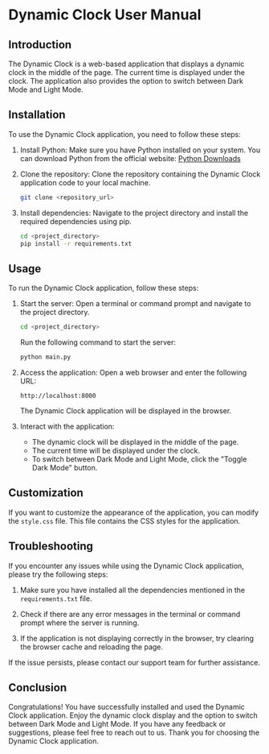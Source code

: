 # Dynamic Clock User Manual

## Introduction

The Dynamic Clock is a web-based application that displays a dynamic clock in the middle of the page. The current time is displayed under the clock. The application also provides the option to switch between Dark Mode and Light Mode.

## Installation

To use the Dynamic Clock application, you need to follow these steps:

1. Install Python: Make sure you have Python installed on your system. You can download Python from the official website: [Python Downloads](https://www.python.org/downloads/)

2. Clone the repository: Clone the repository containing the Dynamic Clock application code to your local machine.

   ```bash
   git clone <repository_url>
   ```

3. Install dependencies: Navigate to the project directory and install the required dependencies using pip.

   ```bash
   cd <project_directory>
   pip install -r requirements.txt
   ```

## Usage

To run the Dynamic Clock application, follow these steps:

1. Start the server: Open a terminal or command prompt and navigate to the project directory.

   ```bash
   cd <project_directory>
   ```

   Run the following command to start the server:

   ```bash
   python main.py
   ```

2. Access the application: Open a web browser and enter the following URL:

   ```
   http://localhost:8000
   ```

   The Dynamic Clock application will be displayed in the browser.

3. Interact with the application:

   - The dynamic clock will be displayed in the middle of the page.
   - The current time will be displayed under the clock.
   - To switch between Dark Mode and Light Mode, click the "Toggle Dark Mode" button.

## Customization

If you want to customize the appearance of the application, you can modify the `style.css` file. This file contains the CSS styles for the application.

## Troubleshooting

If you encounter any issues while using the Dynamic Clock application, please try the following steps:

1. Make sure you have installed all the dependencies mentioned in the `requirements.txt` file.

2. Check if there are any error messages in the terminal or command prompt where the server is running.

3. If the application is not displaying correctly in the browser, try clearing the browser cache and reloading the page.

If the issue persists, please contact our support team for further assistance.

## Conclusion

Congratulations! You have successfully installed and used the Dynamic Clock application. Enjoy the dynamic clock display and the option to switch between Dark Mode and Light Mode. If you have any feedback or suggestions, please feel free to reach out to us. Thank you for choosing the Dynamic Clock application.